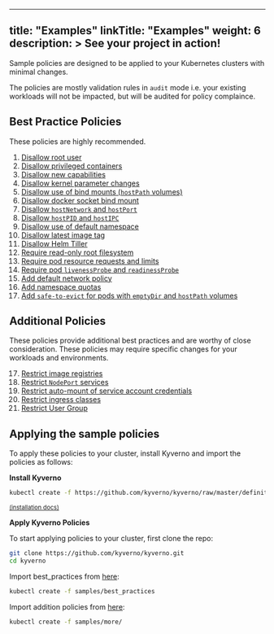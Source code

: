 
---
title: "Examples"
linkTitle: "Examples"
weight: 6
description: >
  See your project in action!
---

Sample policies are designed to be applied to your Kubernetes clusters with minimal changes. 

The policies are mostly validation rules in `audit` mode i.e. your existing workloads will not be impacted, but will be audited for policy complaince.

## Best Practice Policies

These policies are highly recommended.

1. [Disallow root user](/DisallowRootUser)
2. [Disallow privileged containers](/DisallowPrivilegedContainers)
3. [Disallow new capabilities](/DisallowNewCapabilities)
4. [Disallow kernel parameter changes](/DisallowSysctls)
5. [Disallow use of bind mounts (`hostPath` volumes)](/DisallowBindMounts)
6. [Disallow docker socket bind mount](/DisallowDockerSockMount)
7. [Disallow `hostNetwork` and `hostPort`](/DisallowHostNetworkPort)
8. [Disallow `hostPID` and `hostIPC`](/DisallowHostPIDIPC)
9. [Disallow use of default namespace](/DisallowDefaultNamespace)
10. [Disallow latest image tag](/DisallowLatestTag)
11. [Disallow Helm Tiller](/DisallowHelmTiller)
12. [Require read-only root filesystem](/RequireReadOnlyRootFS)
13. [Require pod resource requests and limits](/RequirePodRequestsLimits)
14. [Require pod `livenessProbe` and `readinessProbe`](/RequirePodProbes)
15. [Add default network policy](/AddDefaultNetworkPolicy)
16. [Add namespace quotas](/AddNamespaceQuotas)
17. [Add `safe-to-evict` for pods with `emptyDir` and `hostPath` volumes](/AddSafeToEvict)

## Additional Policies

These policies provide additional best practices and are worthy of close consideration. These policies may require specific changes for your workloads and environments. 

17. [Restrict image registries](/RestrictImageRegistries)
18. [Restrict `NodePort` services](/RestrictNodePort)
19. [Restrict auto-mount of service account credentials](/RestrictAutomountSAToken)
20. [Restrict ingress classes](/RestrictIngressClasses)
21. [Restrict User Group](/CheckUserGroup)

## Applying the sample policies

To apply these policies to your cluster, install Kyverno and import the policies as follows:

**Install Kyverno**

````sh
kubectl create -f https://github.com/kyverno/kyverno/raw/master/definitions/install.yaml
````
<small>[(installation docs)](https://kyverno.io/getting-started/)</small>

**Apply Kyverno Policies**

To start applying policies to your cluster, first clone the repo:

````bash
git clone https://github.com/kyverno/kyverno.git
cd kyverno
````

Import best_practices from [here](https://github.com/kyverno/kyverno/tree/master/samples/best_practices):

````bash
kubectl create -f samples/best_practices
````

Import addition policies from [here](https://github.com/kyverno/kyverno/tree/master/samples/more):

````bash
kubectl create -f samples/more/
````

